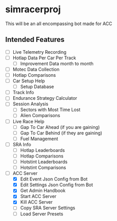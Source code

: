 # simracerproj
This will be an all encompassing bot made for ACC

## Intended Features
- [ ] Live Telemetry Recording
- [ ] Hotlap Data Per Car Per Track
    - [ ] Improvement Data month to month
- [ ] Motec Data Collection
- [ ] Hotlap Comparisons
- [ ] Car Setup Help
    - [ ] Setup Database
- [ ] Track Info
- [ ] Endurance Strategy Calculator
- [ ] Session Analysis
    - [ ] Sectors with Most Time Lost
    - [ ] Alien Comparisons
- [ ] Live Race Help
    - [ ] Gap To Car Ahead (if you are gaining)
    - [ ] Gap To Car Behind (if they are gaining)
    - [ ] Fuel Management
- [ ] SRA Info
    - [ ] Hotlap Leaderboards
    - [ ] Hotlap Comparisons
    - [ ] Hotstint Leaderboards
    - [ ] Hotstint Comparisons
- [ ] ACC Server
    - [x] Edit Event Json Config from Bot
    - [x] Edit Settings Json Config from Bot
    - [x] Get Admin Handbook
    - [x] Start ACC Server
    - [x] Kill ACC Server
    - [ ] Copy SRA Server Settings
    - [ ] Load Server Presets
